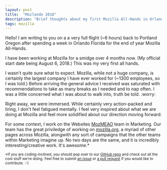 ```yaml
---
layout: post
title:  "Mozlando 2018"
description: "Brief thoughts about my first Mozilla All-Hands in Orlando Florida."
tags: mozilla
---
```


Hello! I am writing to you on a a very full flight (~6 hours) back to Portland Oregon after spending a week in Orlando Florida for the end of year Mozilla All-Hands.


I have been working at Mozilla for a smidge over 4 months now. (My official start date being August 6, 2018.) This was my very first all hands.


I wasn't quite sure what to expect. Mozilla, while not a huge company, is certainly the largest company I have ever worked for (~1300 employees, so I was told.) Before arriving the general advice I received was saturated with recommendations to take as many breaks as I needed and to nap often. I was a little concerned what I was about to walk into, truth be told. :worry:


Right away, we were immersed. While certainly very action-packed and tiring, I don't feel fatigued mentally. I feel very inspired about what we are doing at Mozilla and feel more solidified about our direction moving forward.


For some context, I work on the Websites [MozMEAO](https://github.com/mozmeao) team in Marketing. Our team has the great priviledge of working on [mozilla.org](https://mozilla.org), a myriad of other pages across Mozilla, alongwith any sort of campaigns that the other teams within Marketing imagine up. No two days are the same, and it is incredibly interesting/creative work. It's awesome.* 


<small>*If you are coding-inclined, you should pop over to our [GitHub repo](https://github.com/mozilla/bedrock) and check out all the cool stuff we're doing. Feel free to submit [an issue](https://github.com/mozilla/bedrock/issues) or [a pull request](https://github.com/mozilla/bedrock/pulls) if you would like to contribute. :-)</small>